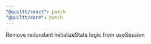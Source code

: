 ```yaml
---
"@quiltt/react": patch
"@quiltt/core": patch
---
```


Remove redundant initializeState logic from useSession
